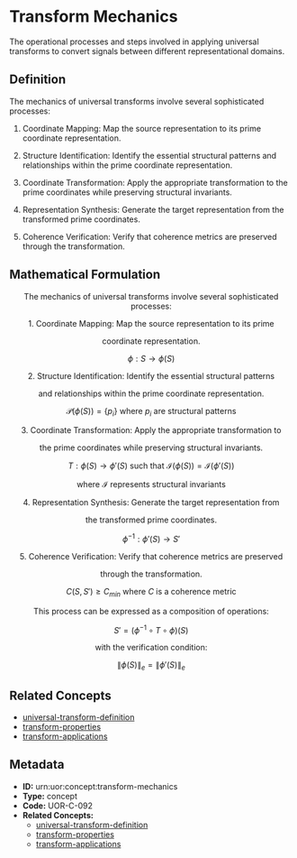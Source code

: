 # Transform Mechanics

The operational processes and steps involved in applying universal transforms to convert signals between different representational domains.

## Definition

The mechanics of universal transforms involve several sophisticated processes:

1. Coordinate Mapping: Map the source representation to its prime coordinate representation.

2. Structure Identification: Identify the essential structural patterns and relationships within the prime coordinate representation.

3. Coordinate Transformation: Apply the appropriate transformation to the prime coordinates while preserving structural invariants.

4. Representation Synthesis: Generate the target representation from the transformed prime coordinates.

5. Coherence Verification: Verify that coherence metrics are preserved through the transformation.

## Mathematical Formulation

$$
\text{The mechanics of universal transforms involve several sophisticated processes:}
$$

$$
\text{1. Coordinate Mapping: Map the source representation to its prime}
$$

$$
\text{   coordinate representation.}
$$

$$
\phi: S \to \phi(S)
$$

$$
\text{2. Structure Identification: Identify the essential structural patterns}
$$

$$
\text{   and relationships within the prime coordinate representation.}
$$

$$
\mathcal{P}(\phi(S)) = \{p_i\} \text{ where } p_i \text{ are structural patterns}
$$

$$
\text{3. Coordinate Transformation: Apply the appropriate transformation to}
$$

$$
\text{   the prime coordinates while preserving structural invariants.}
$$

$$
T: \phi(S) \to \phi'(S) \text{ such that } \mathcal{I}(\phi(S)) = \mathcal{I}(\phi'(S))
$$

$$
\text{   where } \mathcal{I} \text{ represents structural invariants}
$$

$$
\text{4. Representation Synthesis: Generate the target representation from}
$$

$$
\text{   the transformed prime coordinates.}
$$

$$
\phi^{-1}: \phi'(S) \to S'
$$

$$
\text{5. Coherence Verification: Verify that coherence metrics are preserved}
$$

$$
\text{   through the transformation.}
$$

$$
C(S, S') \geq C_{min} \text{ where } C \text{ is a coherence metric}
$$

$$
\text{This process can be expressed as a composition of operations:}
$$

$$
S' = (\phi^{-1} \circ T \circ \phi)(S)
$$

$$
\text{with the verification condition:}
$$

$$
\|\phi(S)\|_e = \|\phi'(S)\|_e
$$

## Related Concepts

- [universal-transform-definition](./universal-transform-definition.md)
- [transform-properties](./transform-properties.md)
- [transform-applications](./transform-applications.md)

## Metadata

- **ID:** urn:uor:concept:transform-mechanics
- **Type:** concept
- **Code:** UOR-C-092
- **Related Concepts:**
  - [universal-transform-definition](./universal-transform-definition.md)
  - [transform-properties](./transform-properties.md)
  - [transform-applications](./transform-applications.md)
